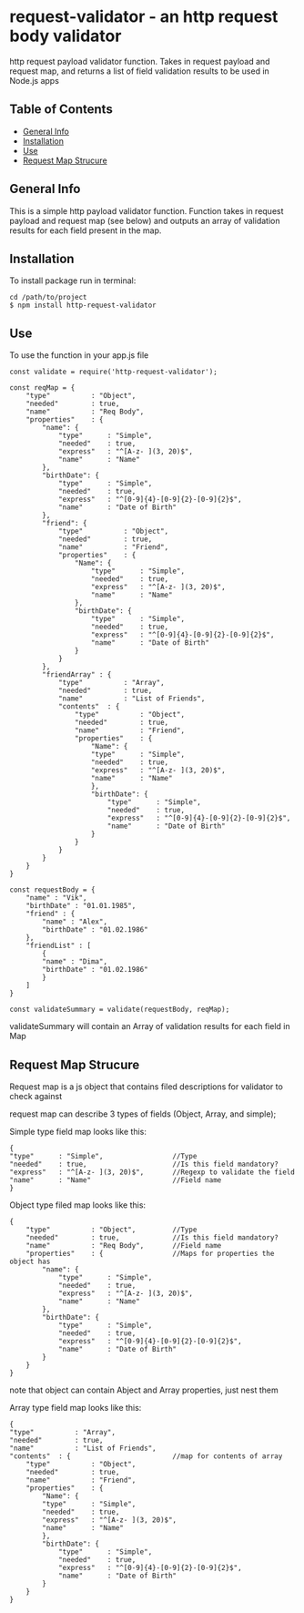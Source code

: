 # request-validator - an http request body validator
http request payload validator function. Takes in request payload and request map, and returns a list of field validation results to be used in Node.js apps

## Table of Contents
* [General Info](#general-info)
* [Installation](#installation)
* [Use](#use)
* [Request Map Strucure](#map)

## General Info
This is a simple http payload validator function.
Function takes in request payload and request map (see below) and outputs an array of validation results for each field present in the map.

## Installation

To install package run in terminal:
```
cd /path/to/project
$ npm install http-request-validator
```

## Use
To use the function in your app.js file
```
const validate = require('http-request-validator');

const reqMap = {
    "type"          : "Object",
    "needed"        : true,
    "name"          : "Req Body",
    "properties"    : {
        "name": {
            "type"      : "Simple",
            "needed"    : true,
            "express"   : "^[A-z- ](3, 20)$",
            "name"      : "Name"
        },
        "birthDate": {
            "type"      : "Simple",
            "needed"    : true,
            "express"   : "^[0-9]{4}-[0-9]{2}-[0-9]{2}$",
            "name"      : "Date of Birth"
        },
        "friend": {
            "type"          : "Object",
            "needed"        : true,
            "name"          : "Friend",
            "properties"    : {
                "Name": {
                    "type"      : "Simple",
                    "needed"    : true,
                    "express"   : "^[A-z- ](3, 20)$",
                    "name"      : "Name"
                },
                "birthDate": {
                    "type"      : "Simple",
                    "needed"    : true,
                    "express"   : "^[0-9]{4}-[0-9]{2}-[0-9]{2}$",
                    "name"      : "Date of Birth"
                }
            }
        },
        "friendArray" : {
            "type"          : "Array",
            "needed"        : true,
            "name"          : "List of Friends",
            "contents"  : {
                "type"          : "Object",
                "needed"        : true,
                "name"          : "Friend",
                "properties"    : {
                    "Name": {
                    "type"      : "Simple",
                    "needed"    : true,
                    "express"   : "^[A-z- ](3, 20)$",
                    "name"      : "Name"
                    },
                    "birthDate": {
                        "type"      : "Simple",
                        "needed"    : true,
                        "express"   : "^[0-9]{4}-[0-9]{2}-[0-9]{2}$",
                        "name"      : "Date of Birth"
                    }
                }
            }
        }
    }
}

const requestBody = {
    "name" : "Vik",
    "birthDate" : "01.01.1985",
    "friend" : {
        "name" : "Alex",
        "birthDate" : "01.02.1986"
    },
    "friendList" : [
        {
        "name" : "Dima",
        "birthDate" : "01.02.1986"
        }
    ] 
}

const validateSummary = validate(requestBody, reqMap);
```
validateSummary will contain an Array of validation results for each field in Map

## Request Map Strucure
Request map is a js object that contains filed descriptions for validator to check against

request map can describe 3 types of fields (Object, Array, and simple);

Simple type field map looks like this:
```
{
"type"      : "Simple",                 //Type
"needed"    : true,                     //Is this field mandatory?
"express"   : "^[A-z- ](3, 20)$",       //Regexp to validate the field
"name"      : "Name"                    //Field name
}
```

Object type filed map looks like this:
```
{
    "type"          : "Object",         //Type
    "needed"        : true,             //Is this field mandatory?
    "name"          : "Req Body",       //Field name
    "properties"    : {                 //Maps for properties the object has
        "name": {
            "type"      : "Simple",
            "needed"    : true,
            "express"   : "^[A-z- ](3, 20)$",
            "name"      : "Name"
        },
        "birthDate": {
            "type"      : "Simple",
            "needed"    : true,
            "express"   : "^[0-9]{4}-[0-9]{2}-[0-9]{2}$",
            "name"      : "Date of Birth"
        }
    }
}
```
note that object can contain Abject and Array properties, just nest them

Array type field map looks like this:
```
{
"type"          : "Array",
"needed"        : true,
"name"          : "List of Friends",
"contents"  : {                         //map for contents of array 
    "type"          : "Object",
    "needed"        : true,
    "name"          : "Friend",
    "properties"    : {
        "Name": {
        "type"      : "Simple",
        "needed"    : true,
        "express"   : "^[A-z- ](3, 20)$",
        "name"      : "Name"
        },
        "birthDate": {
            "type"      : "Simple",
            "needed"    : true,
            "express"   : "^[0-9]{4}-[0-9]{2}-[0-9]{2}$",
            "name"      : "Date of Birth"
        }
    }
}
```
